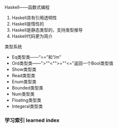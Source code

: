 Haskell——函数式编程



1. Haskell具有引用透明性
2. Haskell是惰性的
3. Haskell是静态类型的，支持类型推导
4. Haskell代码更为简介



类型系统

- Eq类型类——“==”和“/m”
- Ord类型类——">""<"">=""<="返回一个Bool类型值
- Show类型类 
- Read类型类
- Enum类型类
- Bounded类型类
- Num类型类
- Floating类型类
- Integeral类型类



### 学习索引 learned index

